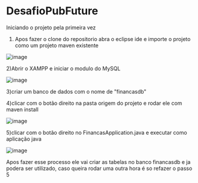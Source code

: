 # DesafioPubFuture

Iniciando o projeto pela primeira vez

1) Apos fazer o clone do repositorio abra o eclipse ide e importe o projeto como um projeto maven existente

![image](https://user-images.githubusercontent.com/33501705/149663989-7fe96e52-41c1-45b0-a528-e0aecea44330.png)

2)Abrir o XAMPP e iniciar o modulo do MySQL

![image](https://user-images.githubusercontent.com/33501705/149664081-61821364-32b2-4b7f-b118-dd3fc7dee3a2.png)

3)criar um banco de dados com o nome de "financasdb" 


4)clicar com o botão direito na pasta origem do projeto e rodar ele com maven install

![image](https://user-images.githubusercontent.com/33501705/149664244-1868b09b-4e05-4ad3-b305-ce71eefbe447.png)

5)clicar com o botão direito no FinancasApplication.java e executar como aplicação java

![image](https://user-images.githubusercontent.com/33501705/149664321-342f31e2-2ada-4cd2-adfc-2530cb75f617.png)

Apos fazer esse processo ele vai criar as tabelas no banco financasdb e ja podera ser utilizado, caso queira rodar uma outra hora é so refazer o passo 5
